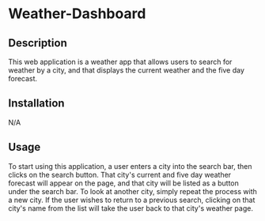 # Weather-Dashboard

## Description

This web application is a weather app that allows users to search for weather by a city, and that displays the current weather and the five day forecast.

## Installation

N/A

## Usage

To start using this application, a user enters a city into the search bar, then clicks on the search button. That city's current and five day weather forecast will appear on the page, and that city will be listed as a button under the search bar. To look at another city, simply repeat the process with a new city. If the user wishes to return to a previous search, clicking on that city's name from the list will take the user back to that city's weather page.
